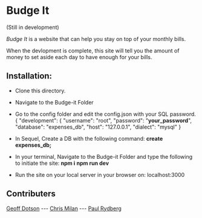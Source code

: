# Budge It
(Still in development)

_Budge It_ is a website  that can help you stay on top of your monthly bills.

When the devlopment is complete, this site will tell you the amount of money to set aside each day to have enough for your bills.

## Installation:

- Clone this  directory.
- Navigate to the Budge-it Folder
- Go to the config folder and edit the config.json with your SQL password.
{
  "development": {
    "username": "root",
    "password": "**your_password**",
    "database": "expenses_db",
    "host": "127.0.0.1",
    "dialect": "mysql"
  }
- In Sequel, Create a DB with the following command:
**create expenses_db;**

- In your terminal, Navigate to the Budge-it Folder and type the following to initiate the site:
**npm i**
**npm run dev**

- Run the site on your local server in your browser on: localhost:3000

## Contributers

[Geoff Dotson](https://github.com/dcryptOG/) --- [Chris Milan](https://github.com/chris-milan) ---  [Paul Rydberg](https://github.com/paulrydberg)